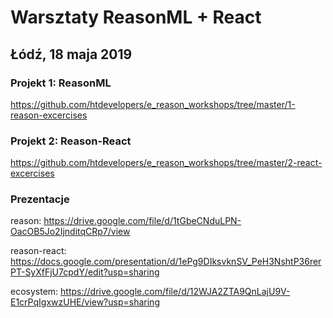 # Warsztaty ReasonML + React

## Łódź, 18 maja 2019

### Projekt 1: ReasonML

https://github.com/htdevelopers/e_reason_workshops/tree/master/1-reason-excercises

### Projekt 2: Reason-React

https://github.com/htdevelopers/e_reason_workshops/tree/master/2-react-excercises

### Prezentacje

reason: https://drive.google.com/file/d/1tGbeCNduLPN-OacOB5Jo2IjnditqCRp7/view

reason-react: https://docs.google.com/presentation/d/1ePg9DIksvknSV_PeH3NshtP36rerPT-SyXfFjU7cpdY/edit?usp=sharing

ecosystem: https://drive.google.com/file/d/12WJA2ZTA9QnLajU9V-E1crPqIgxwzUHE/view?usp=sharing
